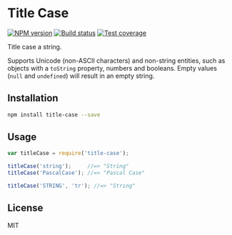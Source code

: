 # Title Case

[![NPM version][npm-image]][npm-url]
[![Build status][travis-image]][travis-url]
[![Test coverage][coveralls-image]][coveralls-url]

Title case a string.

Supports Unicode (non-ASCII characters) and non-string entities, such as objects with a `toString` property, numbers and booleans. Empty values (`null` and `undefined`) will result in an empty string.

## Installation

```bash
npm install title-case --save
```

## Usage

```javascript
var titleCase = require('title-case');

titleCase('string');     //=> "String"
titleCase('PascalCase'); //=> "Pascal Case"

titleCase('STRING', 'tr'); //=> "Strıng"
```

## License

MIT

[npm-image]: https://img.shields.io/npm/v/title-case.svg?style=flat
[npm-url]: https://npmjs.org/package/title-case
[travis-image]: https://img.shields.io/travis/blakeembrey/title-case.svg?style=flat
[travis-url]: https://travis-ci.org/blakeembrey/title-case
[coveralls-image]: https://img.shields.io/coveralls/blakeembrey/title-case.svg?style=flat
[coveralls-url]: https://coveralls.io/r/blakeembrey/title-case?branch=master
